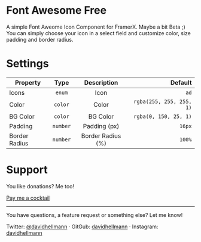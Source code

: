 # Font Awesome Free

A simple Font Aweome Icon Component for FramerX. Maybe a bit Beta ;)
You can simply choose your icon in a select field and customize color, size padding and border radius.


# Settings

| Property        | Type           | Description                    | Default                      |
| --------------- |:--------------:|:------------------------------:| ----------------------------:|
| Icons           | `enum`         | Icon                           | `ad`                         |
| Color           | `color`        | Color                          | `rgba(255, 255, 255, 1)`     |
| BG Color        | `color`        | BG Color                       | `rgba(0, 150, 25, 1)`        |
| Padding         | `number`       | Padding (px)                   | `16px`                       |
| Border Radius   | `number`       | Border Radius (%)              | `100%`                       |


# Support

You like donations? Me too!

[Pay me a cocktail](https://www.paypal.me/davidhellmann)

---

You have questions, a feature request or something else? Let me know!

Twitter: [@davidhellmann](https://twitter.com/davidhellmann) ·
GitGub: [davidhellmann](https://github.com/davidhellmann) ·
Instagram: [davidhellmann](https://instagram.com/davidhellmann)




